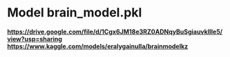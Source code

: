 # Model brain_model.pkl

**https://drive.google.com/file/d/1Cgx6JM18e3RZ0ADNqyBuSgiauvkIIle5/view?usp=sharing**
**https://www.kaggle.com/models/eralygainulla/brainmodelkz**
